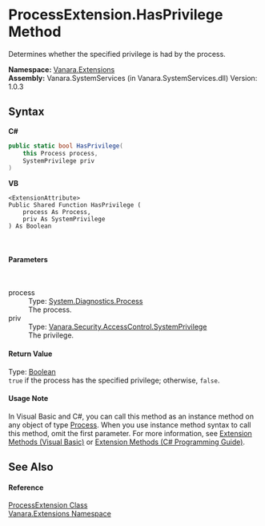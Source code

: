 # ProcessExtension.HasPrivilege Method 
 

Determines whether the specified privilege is had by the process.

**Namespace:**&nbsp;<a href="9abe54ff-18ce-e333-beed-30e855655381">Vanara.Extensions</a><br />**Assembly:**&nbsp;Vanara.SystemServices (in Vanara.SystemServices.dll) Version: 1.0.3

## Syntax

**C#**<br />
``` C#
public static bool HasPrivilege(
	this Process process,
	SystemPrivilege priv
)
```

**VB**<br />
``` VB
<ExtensionAttribute>
Public Shared Function HasPrivilege ( 
	process As Process,
	priv As SystemPrivilege
) As Boolean
```

<br />

#### Parameters
&nbsp;<dl><dt>process</dt><dd>Type: <a href="http://msdn2.microsoft.com/en-us/library/ccf1tfx0" target="_blank">System.Diagnostics.Process</a><br />The process.</dd><dt>priv</dt><dd>Type: <a href="28bff8cc-6d38-9962-ee11-7fc01cebb5bc">Vanara.Security.AccessControl.SystemPrivilege</a><br />The privilege.</dd></dl>

#### Return Value
Type: <a href="http://msdn2.microsoft.com/en-us/library/a28wyd50" target="_blank">Boolean</a><br />`true` if the process has the specified privilege; otherwise, `false`.

#### Usage Note
In Visual Basic and C#, you can call this method as an instance method on any object of type <a href="http://msdn2.microsoft.com/en-us/library/ccf1tfx0" target="_blank">Process</a>. When you use instance method syntax to call this method, omit the first parameter. For more information, see <a href="http://msdn.microsoft.com/en-us/library/bb384936.aspx">Extension Methods (Visual Basic)</a> or <a href="http://msdn.microsoft.com/en-us/library/bb383977.aspx">Extension Methods (C# Programming Guide)</a>.

## See Also


#### Reference
<a href="9abf1084-08ce-ffc7-0db0-a66e79cfce15">ProcessExtension Class</a><br /><a href="9abe54ff-18ce-e333-beed-30e855655381">Vanara.Extensions Namespace</a><br />
